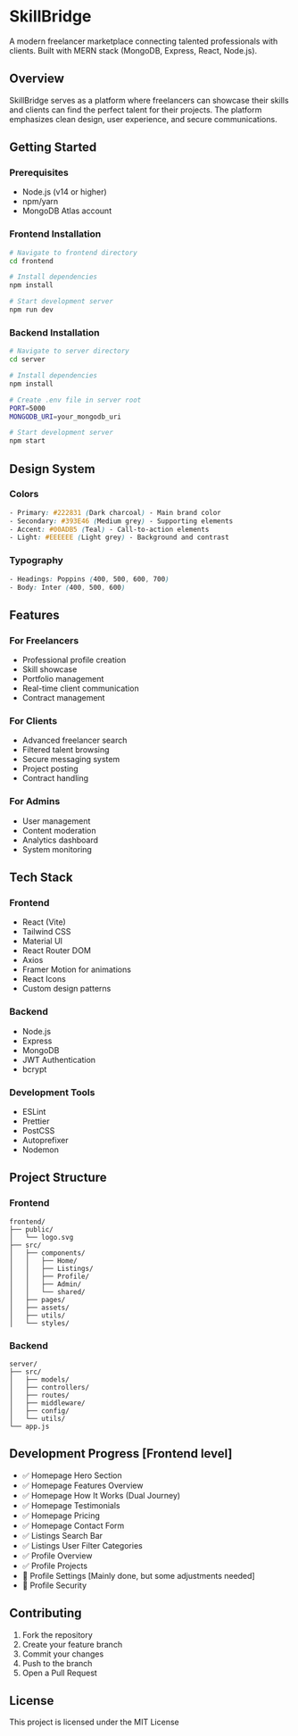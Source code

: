 # SkillBridge

A modern freelancer marketplace connecting talented professionals with clients. Built with MERN stack (MongoDB, Express, React, Node.js).

## Overview

SkillBridge serves as a platform where freelancers can showcase their skills and clients can find the perfect talent for their projects. The platform emphasizes clean design, user experience, and secure communications.

## Getting Started

### Prerequisites

- Node.js (v14 or higher)
- npm/yarn
- MongoDB Atlas account

### Frontend Installation

```bash
# Navigate to frontend directory
cd frontend

# Install dependencies
npm install

# Start development server
npm run dev
```

### Backend Installation

```bash
# Navigate to server directory
cd server

# Install dependencies
npm install

# Create .env file in server root
PORT=5000
MONGODB_URI=your_mongodb_uri

# Start development server
npm start
```

## Design System

### Colors

```css
- Primary: #222831 (Dark charcoal) - Main brand color
- Secondary: #393E46 (Medium grey) - Supporting elements
- Accent: #00ADB5 (Teal) - Call-to-action elements
- Light: #EEEEEE (Light grey) - Background and contrast
```

### Typography

```css
- Headings: Poppins (400, 500, 600, 700)
- Body: Inter (400, 500, 600)
```

## Features

### For Freelancers

- Professional profile creation
- Skill showcase
- Portfolio management
- Real-time client communication
- Contract management

### For Clients

- Advanced freelancer search
- Filtered talent browsing
- Secure messaging system
- Project posting
- Contract handling

### For Admins

- User management
- Content moderation
- Analytics dashboard
- System monitoring

## Tech Stack

### Frontend

- React (Vite)
- Tailwind CSS
- Material UI
- React Router DOM
- Axios
- Framer Motion for animations
- React Icons
- Custom design patterns

### Backend

- Node.js
- Express
- MongoDB
- JWT Authentication
- bcrypt

### Development Tools

- ESLint
- Prettier
- PostCSS
- Autoprefixer
- Nodemon

## Project Structure

### Frontend

```
frontend/
├── public/
│   └── logo.svg
├── src/
│   ├── components/
│   │   ├── Home/
│   │   ├── Listings/
│   │   ├── Profile/
│   │   ├── Admin/
│   │   └── shared/
│   ├── pages/
│   ├── assets/
│   ├── utils/
│   └── styles/
```

### Backend

```
server/
├── src/
│   ├── models/
│   ├── controllers/
│   ├── routes/
│   ├── middleware/
│   ├── config/
│   └── utils/
└── app.js
```

## Development Progress [Frontend level]
- ✅ Homepage Hero Section
- ✅ Homepage Features Overview
- ✅ Homepage How It Works (Dual Journey)
- ✅ Homepage Testimonials
- ✅ Homepage Pricing
- ✅ Homepage Contact Form
- ✅ Listings Search Bar
- ✅ Listings User Filter Categories
- ✅ Profile Overview
- ✅ Profile Projects
- 🚧 Profile Settings [Mainly done, but some adjustments needed]
- 🚧 Profile Security 

## Contributing

1. Fork the repository
2. Create your feature branch
3. Commit your changes
4. Push to the branch
5. Open a Pull Request

## License

This project is licensed under the MIT License
